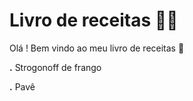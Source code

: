 # Livro de receitas :man_cook:

Olá ! Bem vindo ao meu  livro de receitas :wave:

 **.** Strogonoff de frango

 **.** Pavê
